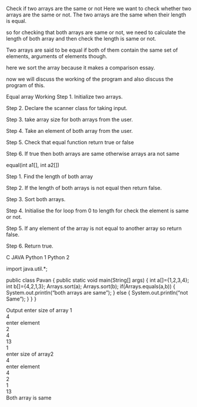 Check if two arrays are the same or not
Here we want to check whether two arrays are the same or not. The two arrays are the same when their length is equal.

so for checking that both arrays are same or not, we need to calculate the length of both array and then check the length is same or not.

Two arrays are said to be equal if both of them contain the same set of elements, arguments of elements though.

here we sort the array because it makes a comparison essay.

now we will discuss the working of the program and also discuss the program of this.

Equal array
Working
Step 1. Initialize two arrays.

Step 2. Declare the scanner class for taking input.

Step 3. take array size for both arrays from the user.

Step 4. Take an element of both array from the user.

Step 5. Check that equal function return true or false

Step 6. If true then both arrays are same otherwise arrays ara not same

equal(int a1[], int a2[])

Step 1. Find the length of both array

Step 2. If the length of both arrays is not equal then return false.

Step 3.  Sort both arrays.

Step 4. Initialise the for loop from 0 to length for check the element is same or not.

Step 5. If any element of the array is not equal to another array so return false.

Step 6. Return true.

C	JAVA	Python 1	Python 2

import java.util.*;

public class Pavan
{
public static void main(String[] args)
{
int a[]={1,2,3,4};
int b[]={4,2,1,3};
Arrays.sort(a);
Arrays.sort(b);
if(Arrays.equals(a,b))
{
System.out.println(“both arrays are same”);
}
else
{
System.out.println(“not Same”);
}
}
}

Output
enter size of array 1                                                                                                        
4                                                                                                                            
enter element                                                                                                                
2                                                                                                                            
4                                                                                                                            
13                                                                                                                           
1                                                                                                                            
enter size of array2                                                                                                         
4                                                                                                                            
enter element                                                                                                                
4                                                                                                                            
2                                                                                                                            
1                                                                                                                            
13                                                                                                                           
Both array is same 
